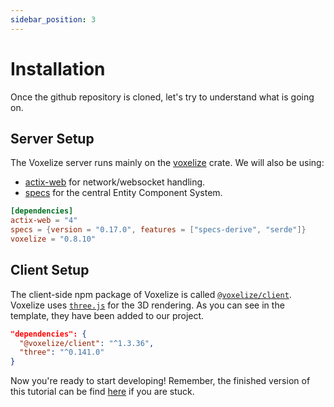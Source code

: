 ```yaml
---
sidebar_position: 3
---
```


# Installation

Once the github repository is cloned, let's try to understand what is going on.

## Server Setup

The Voxelize server runs mainly on the [voxelize](https://crates.io/crates/voxelize) crate. We will also be using:
- [actix-web](https://crates.io/crates/actix-web) for network/websocket handling.
- [specs](https://crates.io/crates/specs) for the central Entity Component System.

```toml title="server/Cargo.toml"
[dependencies]
actix-web = "4"
specs = {version = "0.17.0", features = ["specs-derive", "serde"]}
voxelize = "0.8.10"
```

## Client Setup

The client-side npm package of Voxelize is called [`@voxelize/client`](https://www.npmjs.com/package/@voxelize/client). Voxelize uses [`three.js`](https://www.npmjs.com/package/three) for the 3D rendering. As you can see in the template, they have been added to our project.

```json title="package.json"
"dependencies": {
  "@voxelize/client": "^1.3.36",
  "three": "^0.141.0"
}
```

Now you're ready to start developing! Remember, the finished version of this tutorial can be find [here](https://github.com/voxelize/voxelize-example/tree/final) if you are stuck.
